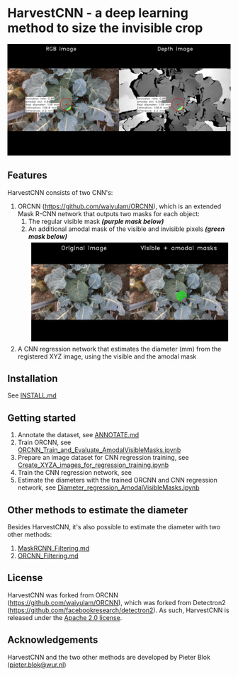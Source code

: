 # HarvestCNN - a deep learning method to size the invisible crop
![Size the invisible crop](./demo/20200819_143612133900_plant1188_rgb_trigger002.png?raw=true)
<br/>


## Features
HarvestCNN consists of two CNN's: 
1. ORCNN (https://github.com/waiyulam/ORCNN), which is an extended Mask R-CNN network that outputs two masks for each object:
   1. The regular visible mask ***(purple mask below)***
   2. An additional amodal mask of the visible and invisible pixels ***(green mask below)*** <br/>
![Amodal_Visible_Masks](./demo/20200819_143612133900_plant1188_rgb_trigger002_amodal_visible_masks.png?raw=true)
2. A CNN regression network that estimates the diameter (mm) from the registered XYZ image, using the visible and the amodal mask


## Installation
See [INSTALL.md](INSTALL.md)


## Getting started
1. Annotate the dataset, see [ANNOTATE.md](ANNOTATE.md)
2. Train ORCNN, see [ORCNN_Train_and_Evaluate_AmodalVisibleMasks.ipynb](ORCNN_Train_and_Evaluate_AmodalVisibleMasks.ipynb)
3. Prepare an image dataset for CNN regression training, see [Create_XYZA_images_for_regression_training.ipynb](Create_XYZA_images_for_regression_training.ipynb)
4. Train the CNN regression network, see 
5. Estimate the diameters with the trained ORCNN and CNN regression network, see [Diameter_regression_AmodalVisibleMasks.ipynb](Diameter_regression_AmodalVisibleMasks.ipynb)


## Other methods to estimate the diameter
Besides HarvestCNN, it's also possible to estimate the diameter with two other methods:
1. [MaskRCNN_Filtering.md](MaskRCNN_Filtering.md) <br/>
2. [ORCNN_Filtering.md](ORCNN_Filtering.md) <br/>


## License
HarvestCNN was forked from ORCNN (https://github.com/waiyulam/ORCNN), which was forked from Detectron2 (https://github.com/facebookresearch/detectron2). As such, HarvestCNN is released under the [Apache 2.0 license](LICENSE). <br/>


## Acknowledgements
HarvestCNN and the two other methods are developed by Pieter Blok (pieter.blok@wur.nl)
